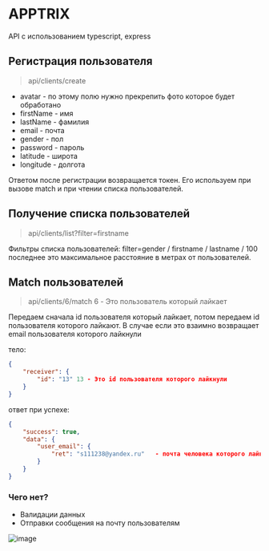 # APPTRIX
API с использованием typescript, express

## Регистрация пользователя 

> api/clients/create

* avatar - по этому полю нужно прекрепить фото которое будет обработано
* firstName - имя
* lastName - фамилия
* email - почта
* gender - пол
* password - пароль
* latitude - широта
* longitude - долгота


Ответом после регистрации возвращается токен. Его используем при вызове match и при чтении списка пользователей.

## Получение списка пользователей

> api/clients/list?filter=firstname

Фильтры списка пользователей: filter=gender / firstname / lastname / 100 последнее это максимальное расстояние в метрах от пользователей.

## Match пользователей

> api/clients/6/match  6 - Это пользователь который лайкает

Передаем сначала id пользователя который лайкает, потом передаем id пользователя которого лайкают.
В случае если это взаимно возвращает email пользователя которого лайкнули


тело: 
```json
{
    "receiver": {
        "id": "13" 13 - Это id пользователя которого лайкнули
    }
}
```
ответ при успехе: 
```json
{
    "success": true,
    "data": {
        "user_email": {
            "ret": "s111238@yandex.ru"   - почта человека которого лайкнули
        }
    }
}
```

### Чего нет?
- Валидации данных
- Отправки сообщения на почту пользователям

![image](https://user-images.githubusercontent.com/89931949/203987511-1400db83-56d8-48d9-9cd9-e2aad6f467ce.png)
